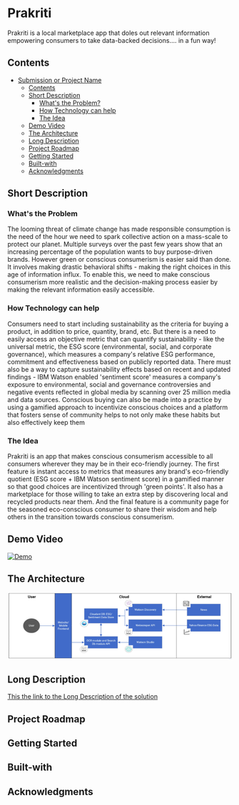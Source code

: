# Prakriti
Prakriti is a local marketplace app that doles out relevant information
empowering consumers to take data-backed decisions.... in a fun way!

## Contents
* [Submission or Project Name](#Prakriti)
    * [Contents](#Contents)
    * [Short Description](#Short-description)
         * [What's the Problem?](#what's-the-problem)
         * [How Technology can help](#how-technology-can-help)
         * [The Idea](#the-idea)
    * [Demo Video](#Demo-video)
    * [The Architecture](#the-architecture)
    * [Long Description](#Long-description)
    * [Project Roadmap](#Project-Roadmap)
    * [Getting Started](#Getting-started)
    * [Built-with](#Built-with)
    * [Acknowledgments](#Acknowledgments)


## Short Description
### What's the Problem
The looming threat of climate change has made responsible consumption is the need of the hour we need to spark collective action on a mass-scale to protect our planet. Multiple surveys over the past few years show that an increasing percentage of the population wants to buy purpose-driven brands. However green or conscious consumerism is easier said than done. It involves making drastic behavioral shifts - making the right choices in this age of information influx. To enable this, we need to make conscious consumerism more realistic and the decision-making process easier by making the relevant information easily accessible.
### How Technology can help
Consumers need to start including sustainability as the criteria for buying a product, in addition
to price, quantity, brand, etc. But there is a need to easily access an objective metric that can quantify sustainability - like the universal metric, the ESG score (environmental, social, and corporate governance), which measures a company's relative ESG performance, commitment and effectiveness based on publicly reported data. There must also be a way to capture sustainability effects based on recent and updated findings - IBM Watson enabled 'sentiment score' measures a company's exposure to environmental, social and governance controversies
and negative events reflected in global media by scanning over 25 million media and data sources. Conscious buying can also be made into a practice by using a gamified  approach to incentivize conscious choices and a platform that fosters sense of community helps to not only make these habits but also effectively keep them
### The Idea
Prakriti is an app that makes conscious consumerism accessible to all consumers wherever they may be in their eco-friendly journey. The first feature is instant access to metrics that measures any brand's eco-friendly quotient (ESG score + IBM Watson sentiment score) in a gamified manner so that good choices are incentivized through 'green points'. It also has a marketplace for those willing to take an extra step by discovering local and recycled products near them. And the final feature is a community page for the seasoned eco-conscious consumer to share their wisdom and help others in the transition towards conscious consumerism.

## Demo Video
[![Demo](https://img.youtube.com/vi/YouTube_video_ID/0.jpg)](https://www.youtube.com/watch?v=dKLI8htWzHo)

## The Architecture
![Architecture](https://github.com/shalu143/Call_for_Code/blob/main/The%20Architecture.png)

## Long Description
[This the link to the Long Description of the solution](Long_Description.md)

## Project Roadmap

## Getting Started

## Built-with

## Acknowledgments
